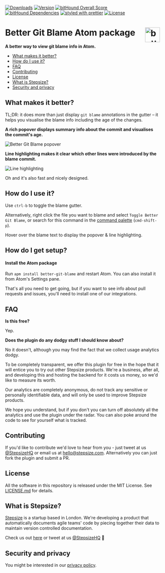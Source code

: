 [![Downloads](https://img.shields.io/apm/dm/better-git-blame.svg)](https://atom.io/packages/better-git-blame) [![Version](https://img.shields.io/apm/v/better-git-blame.svg)](https://atom.io/packages/better-git-blame) [![bitHound Overall Score](https://www.bithound.io/github/Stepsize/atom-better-git-blame/badges/score.svg)](https://www.bithound.io/github/Stepsize/atom-better-git-blame) [![bitHound Dependencies](https://img.shields.io/bithound/dependencies/github/Stepsize/atom-better-git-blame.svg)](https://www.bithound.io/github/Stepsize/atom-better-git-blame/master/dependencies/npm) [![styled with prettier](https://img.shields.io/badge/styled_with-prettier-ff69b4.svg)](https://github.com/prettier/prettier) [![License](https://img.shields.io/apm/l/better-git-blame.svg)](https://github.com/Stepsize/atom-better-git-blame/blob/master/LICENSE.md)

# Better Git Blame Atom package <img src="https://user-images.githubusercontent.com/13640069/31381614-f76a2990-adac-11e7-99d1-c3e53c4f5802.png" alt="better git blame logo" height="48px" align="right" />

**A better way to view git blame info in Atom.**

- [What makes it better?](#what-makes-it-better)
- [How do I use it?](#how-do-i-use-it)
- [FAQ](#faq)
- [Contributing](#contributing)
- [License](#license)
- [What is Stepsize?](#what-is-stepsize)
- [Security and privacy](#security-and-privacy)

## What makes it better?

TL;DR: it does more than just display `git blame` annotations in the gutter – it helps you visualise the blame info including the age of the changes. 

**A rich popover displays summary info about the commit and visualises the commit's age.**

![Better Git Blame popover](https://i.imgur.com/Un1v31P.png)

**Line highlighting makes it clear which other lines were introduced by the blame commit.**

![Line highlighting](https://i.imgur.com/PV8YfdR.png)

Oh and it's also fast and nicely designed.

## How do I use it?

Use `ctrl-b`  to toggle the blame gutter.

Alternatively, right click the file you want to blame and select `Toggle Better Git Blame`, or search for this command in the [command palette](http://flight-manual.atom.io/getting-started/sections/atom-basics/#command-palette) (`cmd-shift-p`).

Hover over the blame text to display the popover & line highlighting.

## How do I get setup?

#### Install the Atom package

Run `apm install better-git-blame` and restart Atom. You can also install it from Atom's Settings pane.

That's all you need to get going, but if you want to see info about pull requests and issues, you'll need to install one of our integrations.

## FAQ

**Is this free?**

Yep.

**Does the plugin do any dodgy stuff I should know about?**

No it doesn't, although you may find the fact that we collect usage analytics dodgy.

To be completely transparent, we offer this plugin for free in the hope that it will entice you to try out other Stepsize products. We're a business, after all, and developing this and hosting the backend for it costs us money, so we'd like to measure its worth.

Our analytics are completely anonymous, do not track any sensitive or personally identifiable data, and will only be used to improve Stepsize products.

We hope you understand, but if you don't you can turn off absolutely all the analytics and use the plugin under the radar. You can also poke around the code to see for yourself what is tracked.

## Contributing

If you'd like to contribute we'd love to hear from you - just tweet at us [@StepsizeHQ](https://twitter.com/stepsizehq) or email us at hello@stepsize.com. Alternatively you can just fork the plugin and submit a PR.

## License

All the software in this repository is released under the MIT License. See [LICENSE.md](https://github.com/stepsize/layer-atom-plugin/blob/master/LICENSE.md) for details.

## What is Stepsize?

[Stepsize](http://bit.ly/1tvB1HC) is a startup based in London. We're developing a product that automatically documents agile teams' code by piecing together their data to maintain version controlled documentation.

Check us out [here](http://bit.ly/1tvB1HC) or tweet at us [@StepsizeHQ](https://twitter.com/stepsizehq) 🙏

## Security and privacy

You might be interested in our [privacy policy](http://terms.stepsize.com/privacy-policy).
